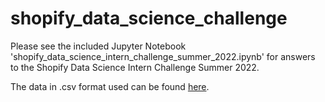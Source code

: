 # shopify_data_science_challenge

Please see the included Jupyter Notebook 'shopify_data_science_intern_challenge_summer_2022.ipynb' for answers to the Shopify Data Science Intern Challenge Summer 2022.

The data in .csv format used can be found [here](https://docs.google.com/spreadsheets/d/16i38oonuX1y1g7C_UAmiK9GkY7cS-64DfiDMNiR41LM/edit#gid=0).
